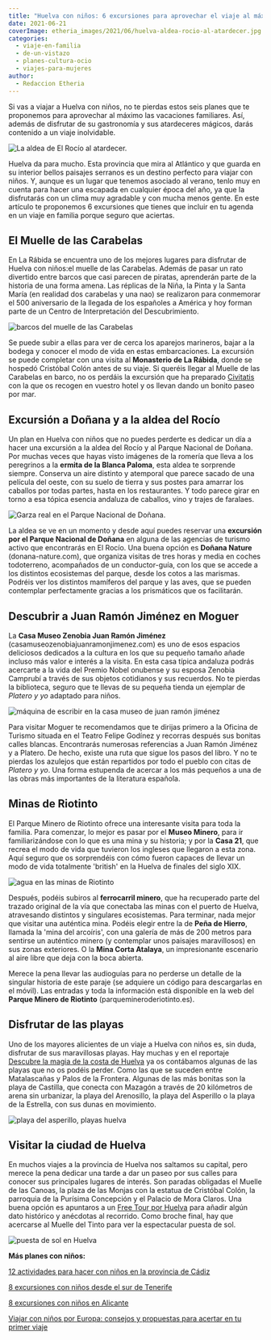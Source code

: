 ```yaml
---
title: "Huelva con niños: 6 excursiones para aprovechar el viaje al máximo"
date: 2021-06-21
coverImage: etheria_images/2021/06/huelva-aldea-rocio-al-atardecer.jpg
categories: 
  - viaje-en-familia
  - de-un-vistazo
  - planes-cultura-ocio
  - viajes-para-mujeres
author: 
  - Redaccion Etheria
---
```


Si vas a viajar a Huelva con niños, no te pierdas estos seis planes que te proponemos 
para aprovechar al máximo las vacaciones familiares. Así, además de disfrutar de su 
gastronomía y sus atardeceres mágicos, darás contenido a un viaje inolvidable. 

![La aldea de El Rocío al atardecer.](etheria_images/2021/06/huelva-aldea-rocio-al-atardecer.jpg "La aldea de El Rocío al atardecer.")

Huelva da para mucho. Esta provincia que mira al Atlántico y que guarda en su interior 
bellos paisajes serranos es un destino perfecto para viajar con niños. Y, aunque es un 
lugar que tenemos asociado al verano, tenlo muy en cuenta para hacer una escapada en 
cualquier época del año, ya que la disfrutarás con un clima muy agradable y con mucha 
menos gente. En este artículo te proponemos 6 excursiones que tienes que incluir en tu 
agenda en un viaje en familia porque seguro que aciertas. 

## El Muelle de las Carabelas

En La Rábida se encuentra uno de los mejores lugares para disfrutar de Huelva con 
niños:el muelle de las Carabelas. Además de pasar un rato divertido entre barcos que 
casi parecen de piratas, aprenderán parte de la historia de una forma amena. Las 
réplicas de la Niña, la Pinta y la Santa María (en realidad dos carabelas y una nao) se 
realizaron para conmemorar el 500 aniversario de la llegada de los españoles a América y 
hoy forman parte de un Centro de Interpretación del Descubrimiento. 

![barcos del muelle de las Carabelas](etheria_images/2018/09/muelle-carabelas-huelva-1024x705.jpg "Muelle de las Carabelas © PGM")

Se puede subir a ellas para ver de cerca los aparejos marineros, bajar a la bodega y 
conocer el modo de vida en estas embarcaciones. La excursión se puede completar con una 
visita al **Monasterio de La Rábida**, donde se hospedó Cristóbal Colón antes de su 
viaje. Si queréis llegar al Muelle de las Carabelas en barco, no os perdáis la excursión 
que ha preparado [Civitatis](https://www.civitatis.com/es/huelva/paseo-barco-muelle-carabelas/?aid=10211) 
con la que os recogen en vuestro hotel y os llevan dando un bonito paseo por mar. 

## Excursión a Doñana y a la aldea del Rocío

Un plan en Huelva con niños que no puedes perderte es dedicar un día a hacer una 
excursión a la aldea del Rocío y al Parque Nacional de Doñana. Por muchas veces que 
hayas visto imágenes de la romería que lleva a los peregrinos a la **ermita de la Blanca 
Paloma**, esta aldea te sorprende siempre. Conserva un aire distinto y atemporal que 
parece sacado de una película del oeste, con su suelo de tierra y sus postes para 
amarrar los caballos por todas partes, hasta en los restaurantes. Y todo parece girar en 
torno a esa tópica esencia andaluza de caballos, vino y trajes de faralaes. 

![Garza real en el Parque Nacional de Doñana.](etheria_images/2021/06/huelva-ninos-garza-real.jpg "Garza real en el Parque Nacional de Doñana.")

La aldea se ve en un momento y desde aquí puedes reservar una **excursión por el Parque 
Nacional de Doñana** en alguna de las agencias de turismo activo que encontrarás en El 
Rocío. Una buena opción es **Doñana Nature** 
(donana-nature.com)[,](https://donana-nature.com/) que organiza visitas de tres horas y 
media en coches todoterreno, acompañados de un conductor-guía, con los que se accede a 
los distintos ecosistemas del parque, desde los cotos a las marismas. Podréis ver los 
distintos mamíferos del parque y las aves, que se pueden contemplar perfectamente 
gracias a los prismáticos que os facilitarán. 

## Descubrir a Juan Ramón Jiménez en Moguer

La **Casa Museo Zenobia Juan Ramón Jiménez** (casamuseozenobiajuanramonjimenez.com) es 
uno de esos espacios deliciosos dedicados a la cultura en los que su pequeño tamaño 
añade incluso más valor e interés a la visita. En esta casa típica andaluza podrás 
acercarte a la vida del Premio Nobel onubense y su esposa Zenobia Camprubí a través de 
sus objetos cotidianos y sus recuerdos. No te pierdas la biblioteca, seguro que te 
llevas de su pequeña tienda un ejemplar de _Platero y yo_ adaptado para niños. 

![máquina de escribir en la casa museo de juan ramón jiménez](etheria_images/2021/06/huelva-ninos-casa-museo-juan-ramon-jimenez.jpg "Detalle de la Casa Museo Zenobia Juan Ramón Jiménez. © SG")

Para visitar Moguer te recomendamos que te dirijas primero a la Oficina de Turismo 
situada en el Teatro Felipe Godínez y recorras después sus bonitas calles blancas. 
Encontrarás numerosas referencias a Juan Ramón Jiménez y a Platero. De hecho, existe una 
ruta que sigue los pasos del libro. Y no te pierdas los azulejos que están repartidos 
por todo el pueblo con citas de _Platero y yo_. Una forma estupenda de acercar a los más 
pequeños a una de las obras más importantes de la literatura española. 

## Minas de Riotinto

El Parque Minero de Riotinto ofrece una interesante visita para toda la familia. Para 
comenzar, lo mejor es pasar por el **Museo Minero**, para ir familiarizándose con lo que 
es una mina y su historia; y por la **Casa 21**, que recrea el modo de vida que tuvieron 
los ingleses que llegaron a esta zona. Aquí seguro que os sorprendéis con cómo fueron 
capaces de llevar un modo de vida totalmente 'british' en la Huelva de finales del siglo 
XIX. 

![agua en las minas de Riotinto](etheria_images/2021/06/huelva-minas-riotinto.jpg "Minas de Riotinto. © Carlos Cantero")

Después, podéis subiros al **ferrocarril minero**, que ha recuperado parte del trazado 
original de la vía que conectaba las minas con el puerto de Huelva, atravesando 
distintos y singulares ecosistemas. Para terminar, nada mejor que visitar una auténtica 
mina. Podéis elegir entre la de **Peña de Hierro**, llamada la 'mina del arcoíris', con 
una galería de más de 200 metros para sentirse un auténtico minero (y contemplar unos 
paisajes maravillosos) en sus zonas exteriores. O la **Mina Corta Atalaya**, un 
impresionante escenario al aire libre que deja con la boca abierta. 

Merece la pena llevar las audioguías para no perderse un detalle de la singular historia 
de este paraje (se adquiere un código para descargarlas en el móvil). Las entradas y 
toda la información está disponible en la web del **Parque Minero de Riotinto** 
(parquemineroderiotinto.es). 

## Disfrutar de las playas

Uno de los mayores alicientes de un viaje a Huelva con niños es, sin duda, disfrutar de 
sus maravillosas playas. Hay muchas y en el reportaje [Descubre la magia de la costa de 
Huelva](https://etheriamagazine.com/2020/07/01/que-ver-hacer-costa-playas-huelva-donana/) 
ya os contábamos algunas de las playas que no os podéis perder. Como las que se suceden 
entre Matalascañas y Palos de la Frontera. Algunas de las más bonitas son la playa de 
Castilla, que conecta con Mazagón a través de 20 kilómetros de arena sin urbanizar, la 
playa del Arenosillo, la playa del Asperillo o la playa de la Estrella, con sus dunas en 
movimiento. 

![playa del asperillo, playas huelva](etheria_images/2020/06/Huelva-playas-7-900x596.jpg "Playa del Asperillo (Huelva).")

## Visitar la ciudad de Huelva

En muchos viajes a la provincia de Huelva nos saltamos su capital, pero merece la pena 
dedicar una tarde a dar un paseo por sus calles para conocer sus principales lugares de 
interés. Son paradas obligadas el Muelle de las Canoas, la plaza de las Monjas con la 
estatua de Cristóbal Colón, la parroquia de la Purísima Concepción y el Palacio de Mora 
Claros. Una buena opción es apuntaros a un [Free Tour por 
Huelva](https://www.civitatis.com/es/huelva/free-tour-huelva/?aid=10211) para añadir 
algún dato histórico y anécdotas al recorrido. Como broche final, hay que acercarse al 
Muelle del Tinto para ver la espectacular puesta de sol. 

![puesta de sol en Huelva](etheria_images/2021/06/Huelva-muelle-del-tinto.jpg "Muelle del Tinto en Huelva. © Santiago Santos")

**Más planes con niños:** 

[12 actividades para hacer con niños en la provincia de 
Cádiz](https://etheriamagazine.com/2020/03/12/12-actividades-familiares-para-viajes-con-ninos-en-cadiz/) 

[8 excursiones con niños desde el sur de 
Tenerife](https://etheriamagazine.com/2020/03/06/excursiones-en-familia-desde-el-sur-de-tenerife-con-ninos/) 

[8 excursiones con niños en 
Alicante](https://etheriamagazine.com/2020/05/28/8-excursiones-con-ninos-en-alicante/) 

[Viajar con niños por Europa: consejos y propuestas para acertar en tu primer 
viaje](https://etheriamagazine.com/2021/02/02/viajar-con-ninos-por-europa-consejos-y-propuestas/)

